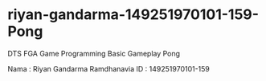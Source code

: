 # riyan-gandarma-149251970101-159-Pong
DTS FGA Game Programming Basic Gameplay Pong

Nama  : Riyan Gandarma Ramdhanavia
ID    : 149251970101-159
